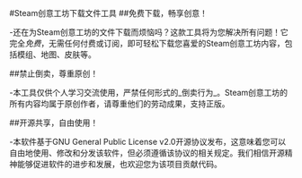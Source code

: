 #Steam创意工坊下载文件工具
##免费下载，畅享创意！

-还在为Steam创意工坊的文件下载而烦恼吗？这款工具将为您解决所有问题！它完全*免费*，无需任何付费或订阅，即可轻松下载您喜爱的Steam创意工坊内容，包括模组、地图、皮肤等。

##禁止倒卖，尊重原创！

-本工具仅供个人学习交流使用，严禁任何形式的_倒卖行为_。Steam创意工坊的所有内容均属于原创作者，请尊重他们的劳动成果，支持正版。

##开源共享，自由使用！

-本软件基于GNU General Public License v2.0开源协议发布，这意味着您可以自由地使用、修改和分发该软件，但必须遵循该协议的相关规定。我们相信开源精神能够促进软件的进步和发展，也欢迎您为该项目贡献代码。
